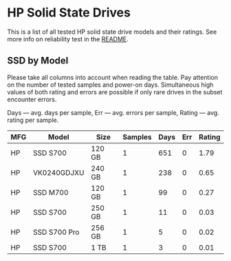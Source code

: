 HP Solid State Drives
=====================

This is a list of all tested HP solid state drive models and their ratings. See
more info on reliability test in the [README](https://github.com/linuxhw/SMART).

SSD by Model
------------

Please take all columns into account when reading the table. Pay attention on the
number of tested samples and power-on days. Simultaneous high values of both rating
and errors are possible if only rare drives in the subset encounter errors.

Days   — avg. days per sample,
Err    — avg. errors per sample,
Rating — avg. rating per sample.

| MFG       | Model              | Size   | Samples | Days  | Err   | Rating |
|-----------|--------------------|--------|---------|-------|-------|--------|
| HP        | SSD S700           | 120 GB | 1       | 651   | 0     | 1.79   |
| HP        | VK0240GDJXU        | 240 GB | 1       | 238   | 0     | 0.65   |
| HP        | SSD M700           | 120 GB | 1       | 99    | 0     | 0.27   |
| HP        | SSD S700           | 250 GB | 1       | 11    | 0     | 0.03   |
| HP        | SSD S700 Pro       | 256 GB | 1       | 5     | 0     | 0.02   |
| HP        | SSD S700           | 1 TB   | 1       | 3     | 0     | 0.01   |
